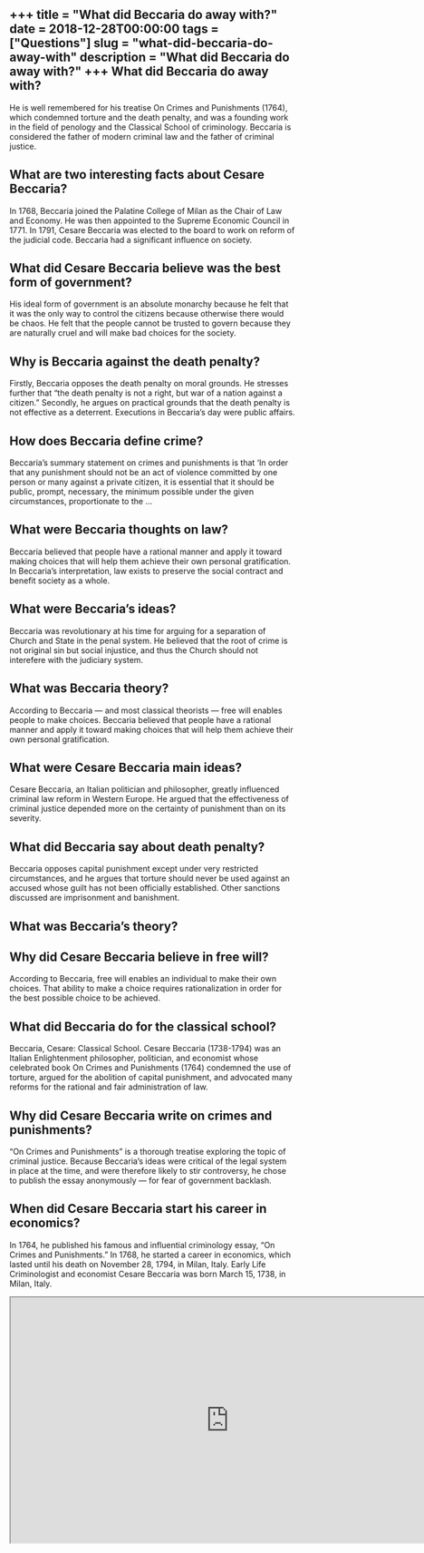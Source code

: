 +++
title = "What did Beccaria do away with?"
date = 2018-12-28T00:00:00
tags = ["Questions"]
slug = "what-did-beccaria-do-away-with"
description = "What did Beccaria do away with?"
+++
What did Beccaria do away with?
-------------------------------

He is well remembered for his treatise On Crimes and Punishments (1764), which condemned torture and the death penalty, and was a founding work in the field of penology and the Classical School of criminology. Beccaria is considered the father of modern criminal law and the father of criminal justice.

What are two interesting facts about Cesare Beccaria?
-----------------------------------------------------

In 1768, Beccaria joined the Palatine College of Milan as the Chair of Law and Economy. He was then appointed to the Supreme Economic Council in 1771. In 1791, Cesare Beccaria was elected to the board to work on reform of the judicial code. Beccaria had a significant influence on society.

What did Cesare Beccaria believe was the best form of government?
-----------------------------------------------------------------

His ideal form of government is an absolute monarchy because he felt that it was the only way to control the citizens because otherwise there would be chaos. He felt that the people cannot be trusted to govern because they are naturally cruel and will make bad choices for the society.

Why is Beccaria against the death penalty?
------------------------------------------

Firstly, Beccaria opposes the death penalty on moral grounds. He stresses further that “the death penalty is not a right, but war of a nation against a citizen.” Secondly, he argues on practical grounds that the death penalty is not effective as a deterrent. Executions in Beccaria’s day were public affairs.

How does Beccaria define crime?
-------------------------------

Beccaria’s summary statement on crimes and punishments is that ‘In order that any punishment should not be an act of violence committed by one person or many against a private citizen, it is essential that it should be public, prompt, necessary, the minimum possible under the given circumstances, proportionate to the …

What were Beccaria thoughts on law?
-----------------------------------

Beccaria believed that people have a rational manner and apply it toward making choices that will help them achieve their own personal gratification. In Beccaria’s interpretation, law exists to preserve the social contract and benefit society as a whole.

What were Beccaria’s ideas?
---------------------------

Beccaria was revolutionary at his time for arguing for a separation of Church and State in the penal system. He believed that the root of crime is not original sin but social injustice, and thus the Church should not interefere with the judiciary system.

What was Beccaria theory?
-------------------------

According to Beccaria — and most classical theorists — free will enables people to make choices. Beccaria believed that people have a rational manner and apply it toward making choices that will help them achieve their own personal gratification.

What were Cesare Beccaria main ideas?
-------------------------------------

Cesare Beccaria, an Italian politician and philosopher, greatly influenced criminal law reform in Western Europe. He argued that the effectiveness of criminal justice depended more on the certainty of punishment than on its severity.

What did Beccaria say about death penalty?
------------------------------------------

Beccaria opposes capital punishment except under very restricted circumstances, and he argues that torture should never be used against an accused whose guilt has not been officially established. Other sanctions discussed are imprisonment and banishment.

What was Beccaria’s theory?
---------------------------

Why did Cesare Beccaria believe in free will?
---------------------------------------------

According to Beccaria, free will enables an individual to make their own choices. That ability to make a choice requires rationalization in order for the best possible choice to be achieved.

What did Beccaria do for the classical school?
----------------------------------------------

Beccaria, Cesare: Classical School. Cesare Beccaria (1738-1794) was an Italian Enlightenment philosopher, politician, and economist whose celebrated book On Crimes and Punishments (1764) condemned the use of torture, argued for the abolition of capital punishment, and advocated many reforms for the rational and fair administration of law.

Why did Cesare Beccaria write on crimes and punishments?
--------------------------------------------------------

“On Crimes and Punishments” is a thorough treatise exploring the topic of criminal justice. Because Beccaria’s ideas were critical of the legal system in place at the time, and were therefore likely to stir controversy, he chose to publish the essay anonymously — for fear of government backlash.

When did Cesare Beccaria start his career in economics?
-------------------------------------------------------

In 1764, he published his famous and influential criminology essay, “On Crimes and Punishments.” In 1768, he started a career in economics, which lasted until his death on November 28, 1794, in Milan, Italy. Early Life Criminologist and economist Cesare Beccaria was born March 15, 1738, in Milan, Italy.

<iframe allow="accelerometer; autoplay; clipboard-write; encrypted-media; gyroscope; picture-in-picture" allowfullscreen="" class="__youtube_prefs__  epyt-is-override  no-lazyload" data-no-lazy="1" data-origheight="433" data-origwidth="770" data-skipgform_ajax_framebjll="" height="433" id="_ytid_64905" loading="lazy" src="https://www.youtube.com/embed/5JEhbkSDOX8?enablejsapi=1&autoplay=0&cc_load_policy=0&cc_lang_pref=&iv_load_policy=1&loop=0&modestbranding=0&rel=1&fs=1&playsinline=0&autohide=2&theme=dark&color=red&controls=1&" title="YouTube player" width="770"></iframe>
